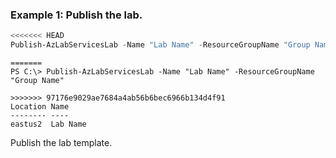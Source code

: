 ### Example 1: Publish the lab.
```powershell
<<<<<<< HEAD
Publish-AzLabServicesLab -Name "Lab Name" -ResourceGroupName "Group Name"
```

```output
=======
PS C:\> Publish-AzLabServicesLab -Name "Lab Name" -ResourceGroupName "Group Name"

>>>>>>> 97176e9029ae7684a4ab56b6bec6966b134d4f91
Location Name
-------- ----
eastus2  Lab Name
```

Publish the lab template.
